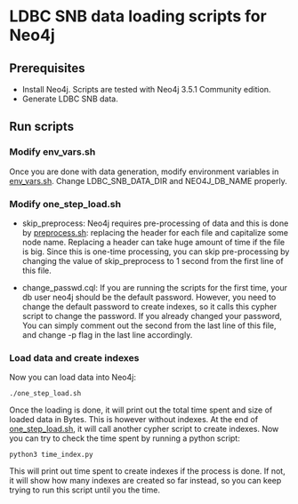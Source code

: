 # LDBC SNB data loading scripts for Neo4j

## Prerequisites

* Install Neo4j. Scripts are tested with Neo4j 3.5.1 Community edition.
* Generate LDBC SNB data.

## Run scripts

### Modify env_vars.sh

Once you are done with data generation, modify environment variables in [env_vars.sh](https://github.com/tigergraph/ecosys/blob/ldbc/ldbc_benchmark/neo4j/load_scripts/env_vars.sh).
Change LDBC_SNB_DATA_DIR and NEO4J_DB_NAME properly.

### Modify one_step_load.sh

* skip_preprocess: Neo4j requires pre-processing of data and this is done by [preprocess.sh](https://github.com/tigergraph/ecosys/blob/ldbc/ldbc_benchmark/neo4j/load_scripts/preprocess.sh): replacing the header for each file and capitalize some node name. Replacing a header can take huge amount of time if the file is big. Since this is one-time processing, you can skip pre-processing by changing the value of skip_preprocess to 1 second from the first line of this file.

* change_passwd.cql: If you are running the scripts for the first time, your db user neo4j should be the default password. However, you need to change the default password to create indexes, so it calls this cypher script to change the password. If you already changed your password, You can simply comment out the second from the last line of this file, and change -p flag in the last line accordingly.

### Load data and create indexes

Now you can load data into Neo4j:

```
./one_step_load.sh
```

Once the loading is done, it will print out the total time spent and size of loaded data in Bytes. This is however without indexes. At the end of [one_step_load.sh](https://github.com/tigergraph/ecosys/blob/ldbc/ldbc_benchmark/neo4j/load_scripts/one_step_load.sh), it will call another cypher script to create indexes. Now you can try to check the time spent by running a python script:

```
python3 time_index.py
```

This will print out time spent to create indexes if the process is done. If not, it will show how many indexes are created so far instead, so you can keep trying to run this script until you the time.
